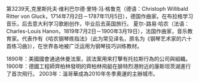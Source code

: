 第3239天,克里斯托夫·维利巴尔德·里特·冯·格鲁克（德语：Christoph Willibald Ritter von Gluck，1714年7月2日－1787年11月5日），德国作曲家。在布拉格学习音乐，后去意大利学习歌剧创作，毕业后去英国旅行。
夏尔-路易·哈农（法语：Charles-Louis Hanon，1819年7月2日－1900年3月19日），法国作曲家，音乐教育家。代表作有《哈农钢琴练指法》（此为常见译名，原名为《钢琴艺术家的六十首练习曲》），在世界各地被广泛运用为钢琴技巧训练教材。



1890年：美國國會通過休曼法案，該法案用來打擊有托拉斯行為的公司與組織。
1900年：德國工程師齊柏林發明的齊柏林飛艇在腓特烈港附近的康斯坦茨湖進行了首次飛行。
2003年：溫哥華成為2010年冬季奧運的主辦城市。